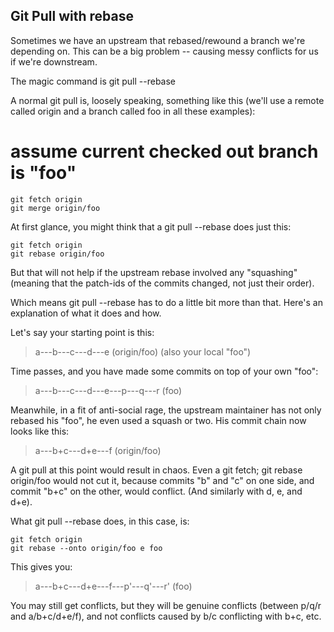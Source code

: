 

## Git Pull with rebase

Sometimes we have an upstream that rebased/rewound a branch we're depending on. This can be a big problem -- causing messy conflicts for us if we're downstream.

The magic command is git pull --rebase

A normal git pull is, loosely speaking, something like this (we'll use a remote called origin and a branch called foo in all these examples):

# assume current checked out branch is "foo"
```
git fetch origin
git merge origin/foo
```
At first glance, you might think that a git pull --rebase does just this:
```
git fetch origin
git rebase origin/foo
```
But that will not help if the upstream rebase involved any "squashing" (meaning that the patch-ids of the commits changed, not just their order).

Which means git pull --rebase has to do a little bit more than that. Here's an explanation of what it does and how.

Let's say your starting point is this:

> a---b---c---d---e  (origin/foo) (also your local "foo")

Time passes, and you have made some commits on top of your own "foo":

> a---b---c---d---e---p---q---r (foo)

Meanwhile, in a fit of anti-social rage, the upstream maintainer has not only rebased his "foo", he even used a squash or two. His commit chain now looks like this:

> a---b+c---d+e---f  (origin/foo)

A git pull at this point would result in chaos. Even a git fetch; git rebase origin/foo would not cut it, because commits "b" and "c" on one side, and commit "b+c" on the other, would conflict. (And similarly with d, e, and d+e).

What git pull --rebase does, in this case, is:
```
git fetch origin
git rebase --onto origin/foo e foo
```
This gives you:

> a---b+c---d+e---f---p'---q'---r' (foo)

You may still get conflicts, but they will be genuine conflicts (between p/q/r and a/b+c/d+e/f), and not conflicts caused by b/c conflicting with b+c, etc.

 
